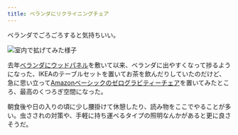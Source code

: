 ```yaml
---
title: ベランダにリクライニングチェア
---
```

ベランダでごろごろすると気持ちいい。

![](https://lh3.googleusercontent.com/docs/ADP-6oHNOJ8dc-rR_RSQrOliDkHkk_IorMMGcUgrZmDsmsj5gaKA5mmA-XsXKwH5gHllrqut8PY5TrQjsIQtf3zNDyV9pdtGtYcru87CttiQ0y5GxJwmPj67VZijAo9N1alqd5y55Swo5m_7FwsmBfdKjvM2kAGCUxz-XqWfipzVzdT7Bfnw_fyjdAquah0XpjY31SUXZG9xfPZRZxk106lj4XH_7BTxhvH8t3RAXwFRi2HtL6r1gH71xEZdM9v-4fd4Ib6a1zxW8ZQBpk3iE1lQA1OOzBSIxJ85hibIN8SbjWP7tQpzcWPcKV0g2XYNA0Xb6yF08QXpBoSSkOhPO9rlVHZ50SDeueDz3lxitwaruyw4YlcW5C2HydD-Fynpyf_Cl1mU3yEngEdsYo0uJj5QhG8rAoGwIR8W7xLpHoN43_gvGhVJxVOkLaTwkpRLEis2q0WYBGPzJPahvjcvg0MRhdqd7zFOlaJicchXRo_3EaKkS5XAh2wQkMIinp3qiC_KGY5I21mIb88iVEq7cbrvg1myA8OfXR_JqG8h8y3kIU4XAIaQDHkZhqW3eCCKbvrChQxFhiEylTCrliPRZjZ_tueng0Jz4_3aJVNbxA1wOl9ujiws5K9M-bZWC54QjRHH2dJyAqJnVoKU2-lqM0ZogEN0A9fwuD1C_TaG6YEqfY7Ldz1Xy845F7KiRPAckvz1aKo-lr4plghGRTm032kGLdS39BF_VVvAaryR_s_d6OcbNnMxCCmr0JHFWDFiiMSRrMXGMaIugLR1En-RatUvmUD6Iw-fVVQfLRNzooIzc085F_ecZwFVDq1tBN9leE9AY_lQ81lYErwEufYk45OzOsLi-GFp1tbNcGpiuOgiwTZu7A6mD-XbbxU83xJisXM7LL6TiK0uy5-YWVo8lFVmv3tfkIfB4pVF7YUyMNzuv3sDYkeU1f90Ngp4zv97OIOG8X3Cls0IYAWJjYMRhxWW5RbWdOBCoqeY9Jhzbm7rAYBBh2woq3YEFyzzj9eoyUik33Aj9-B6eI-CZ-itVEmpOqfbPcUNwXNWjfWcBI310Ptgz0MMTsRpfj8eooDVGzjd-e08DfHqQzb53n3CpFW-p7QKTmydcFlIIs4R8NfpN1OoZXtUgHUNa5ltuYqybmG2X6E4GkVIOiK4TgWF_K620bXAlP-e8nAn72x3t5Lu2-RSm3mWMzCeyI2L1Lr5lR_-tAQ0UX5uuoKBt0W8WWrObV7tVNqZm2452QHMDIc1NT0_zWuD "室内で拡げてみた様子")

去年[ベランダにウッドパネル](https://r7kamura.com/articles/2021-09-30-wood-panel)を敷いて以来、ベランダに出やすくなって捗るようになった、IKEAのテーブルセットを置いてお茶を飲んだりしていたのだけど、急に思い立って[Amazonベーシックのゼログラビティーチェア](https://www.amazon.co.jp/dp/B0716DKHS1)を置いてみたところ、最高のくつろぎ空間になった。

朝食後や日の入りの頃に少し腰掛けて休憩したり、読み物をここでやることが多い。虫さされの対策や、手軽に持ち運べるタイプの照明なんかがあると更に良さそうだ。
